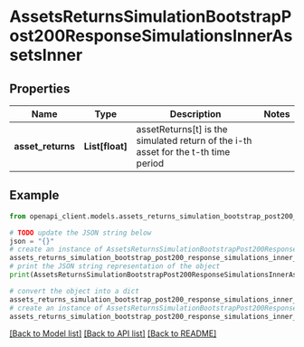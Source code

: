 # AssetsReturnsSimulationBootstrapPost200ResponseSimulationsInnerAssetsInner


## Properties

Name | Type | Description | Notes
------------ | ------------- | ------------- | -------------
**asset_returns** | **List[float]** | assetReturns[t] is the simulated return of the i-th asset for the t-th time period | 

## Example

```python
from openapi_client.models.assets_returns_simulation_bootstrap_post200_response_simulations_inner_assets_inner import AssetsReturnsSimulationBootstrapPost200ResponseSimulationsInnerAssetsInner

# TODO update the JSON string below
json = "{}"
# create an instance of AssetsReturnsSimulationBootstrapPost200ResponseSimulationsInnerAssetsInner from a JSON string
assets_returns_simulation_bootstrap_post200_response_simulations_inner_assets_inner_instance = AssetsReturnsSimulationBootstrapPost200ResponseSimulationsInnerAssetsInner.from_json(json)
# print the JSON string representation of the object
print(AssetsReturnsSimulationBootstrapPost200ResponseSimulationsInnerAssetsInner.to_json())

# convert the object into a dict
assets_returns_simulation_bootstrap_post200_response_simulations_inner_assets_inner_dict = assets_returns_simulation_bootstrap_post200_response_simulations_inner_assets_inner_instance.to_dict()
# create an instance of AssetsReturnsSimulationBootstrapPost200ResponseSimulationsInnerAssetsInner from a dict
assets_returns_simulation_bootstrap_post200_response_simulations_inner_assets_inner_from_dict = AssetsReturnsSimulationBootstrapPost200ResponseSimulationsInnerAssetsInner.from_dict(assets_returns_simulation_bootstrap_post200_response_simulations_inner_assets_inner_dict)
```
[[Back to Model list]](../README.md#documentation-for-models) [[Back to API list]](../README.md#documentation-for-api-endpoints) [[Back to README]](../README.md)


